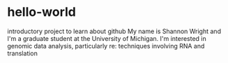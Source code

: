 # hello-world
introductory project to learn about github
My name is Shannon Wright and I'm a graduate student at the University of Michigan.
I'm interested in genomic data analysis, particularly re: techniques involving RNA and translation
